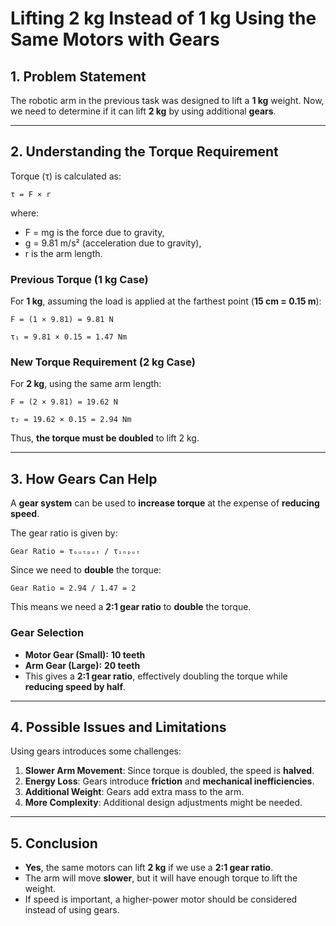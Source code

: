 
# Lifting 2 kg Instead of 1 kg Using the Same Motors with Gears

## 1. Problem Statement
The robotic arm in the previous task was designed to lift a **1 kg** weight. Now, we need to determine if it can lift **2 kg** by using additional **gears**.


---

## 2. Understanding the Torque Requirement
Torque (τ) is calculated as:

    τ = F × r

where:
- F = mg is the force due to gravity,
- g = 9.81 m/s² (acceleration due to gravity),
- r is the arm length.

### Previous Torque (1 kg Case)
For **1 kg**, assuming the load is applied at the farthest point (**15 cm = 0.15 m**):

    F = (1 × 9.81) = 9.81 N

    τ₁ = 9.81 × 0.15 = 1.47 Nm

### New Torque Requirement (2 kg Case)
For **2 kg**, using the same arm length:

    F = (2 × 9.81) = 19.62 N

    τ₂ = 19.62 × 0.15 = 2.94 Nm

Thus, **the torque must be doubled** to lift 2 kg.

---

## 3. How Gears Can Help
A **gear system** can be used to **increase torque** at the expense of **reducing speed**. 

The gear ratio is given by:

    Gear Ratio = τₒᵤₜₚᵤₜ / τᵢₙₚᵤₜ

Since we need to **double** the torque:

    Gear Ratio = 2.94 / 1.47 = 2

This means we need a **2:1 gear ratio** to **double** the torque.

### Gear Selection
- **Motor Gear (Small):** **10 teeth**
- **Arm Gear (Large):** **20 teeth**
- This gives a **2:1 gear ratio**, effectively doubling the torque while **reducing speed by half**.

---

## 4. Possible Issues and Limitations
Using gears introduces some challenges:
1. **Slower Arm Movement**: Since torque is doubled, the speed is **halved**.
2. **Energy Loss**: Gears introduce **friction** and **mechanical inefficiencies**.
3. **Additional Weight**: Gears add extra mass to the arm.
4. **More Complexity**: Additional design adjustments might be needed.

---

## 5. Conclusion
- **Yes**, the same motors can lift **2 kg** if we use a **2:1 gear ratio**.
- The arm will move **slower**, but it will have enough torque to lift the weight.
- If speed is important, a higher-power motor should be considered instead of using gears.
